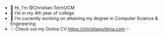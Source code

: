 - 👋 Hi, I’m @Christian-TechUCM
- 👀 I’m in my  4th year of college
- 🌱 I’m currently working on attaining my degree in Computer Science & Engineering
-  ✨ Check out my Online CV   https://christianurbina.com  ✨

<!---
Christian-TechUCM/Christian-TechUCM is a ✨ special ✨ repository because its `README.md` (this file) appears on your GitHub profile.
You can click the Preview link to take a look at your changes.
--->
